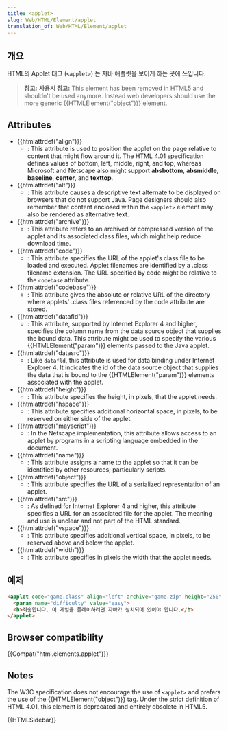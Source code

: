 ```yaml
---
title: <applet>
slug: Web/HTML/Element/applet
translation_of: Web/HTML/Element/applet
---
```


## 개요

HTML의 Applet 태그 (`<applet>`) 는 자바 애플릿을 보이게 하는 곳에 쓰입니다.

> **참고:** **사용시 참고:** This element has been removed in HTML5 and shouldn't be used anymore. Instead web developers should use the more generic {{HTMLElement("object")}} element.

## Attributes

- {{htmlattrdef("align")}}
  - : This attribute is used to position the applet on the page relative to content that might flow around it. The HTML 4.01 specification defines values of bottom, left, middle, right, and top, whereas Microsoft and Netscape also might support **absbottom**, **absmiddle**, **baseline**, **center**, and **texttop**.
- {{htmlattrdef("alt")}}
  - : This attribute causes a descriptive text alternate to be displayed on browsers that do not support Java. Page designers should also remember that content enclosed within the `<applet>` element may also be rendered as alternative text.
- {{htmlattrdef("archive")}}
  - : This attribute refers to an archived or compressed version of the applet and its associated class files, which might help reduce download time.
- {{htmlattrdef("code")}}
  - : This attribute specifies the URL of the applet's class file to be loaded and executed. Applet filenames are identified by a .class filename extension. The URL specified by code might be relative to the `codebase` attribute.
- {{htmlattrdef("codebase")}}
  - : This attribute gives the absolute or relative URL of the directory where applets' .class files referenced by the code attribute are stored.
- {{htmlattrdef("datafld")}}
  - : This attribute, supported by Internet Explorer 4 and higher, specifies the column name from the data source object that supplies the bound data. This attribute might be used to specify the various {{HTMLElement("param")}} elements passed to the Java applet.
- {{htmlattrdef("datasrc")}}
  - : Like `datafld`, this attribute is used for data binding under Internet Explorer 4. It indicates the id of the data source object that supplies the data that is bound to the {{HTMLElement("param")}} elements associated with the applet.
- {{htmlattrdef("height")}}
  - : This attribute specifies the height, in pixels, that the applet needs.
- {{htmlattrdef("hspace")}}
  - : This attribute specifies additional horizontal space, in pixels, to be reserved on either side of the applet.
- {{htmlattrdef("mayscript")}}
  - : In the Netscape implementation, this attribute allows access to an applet by programs in a scripting language embedded in the document.
- {{htmlattrdef("name")}}
  - : This attribute assigns a name to the applet so that it can be identified by other resources; particularly scripts.
- {{htmlattrdef("object")}}
  - : This attribute specifies the URL of a serialized representation of an applet.
- {{htmlattrdef("src")}}
  - : As defined for Internet Explorer 4 and higher, this attribute specifies a URL for an associated file for the applet. The meaning and use is unclear and not part of the HTML standard.
- {{htmlattrdef("vspace")}}
  - : This attribute specifies additional vertical space, in pixels, to be reserved above and below the applet.
- {{htmlattrdef("width")}}
  - : This attribute specifies in pixels the width that the applet needs.

## 예제

```html
<applet code="game.class" align="left" archive="game.zip" height="250" width="350">
  <param name="difficulty" value="easy">
  <b>죄송합니다. 이 게임을 플레이하려면 자바가 설치되어 있어야 합니다.</b>
</applet>
```

## Browser compatibility

{{Compat("html.elements.applet")}}

## Notes

The W3C specification does not encourage the use of `<applet>` and prefers the use of the {{HTMLElement("object")}} tag. Under the strict definition of HTML 4.01, this element is deprecated and entirely obsolete in HTML5.

{{HTMLSidebar}}
